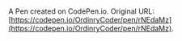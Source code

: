# 

A Pen created on CodePen.io. Original URL: [https://codepen.io/OrdinryCoder/pen/rNEdaMz](https://codepen.io/OrdinryCoder/pen/rNEdaMz).

